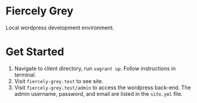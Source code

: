 Fiercely Grey
=======

Local wordpress development environment.

# Get Started
1. Navigate to client directory, run `vagrant up`. Follow instructions in terminal.
1. Visit `fiercely-grey.test` to see site.
1. Visit `fiercely-grey.test/admin` to access the wordpress back-end. The admin username, password, and email are listed in the `site.yml` file.
